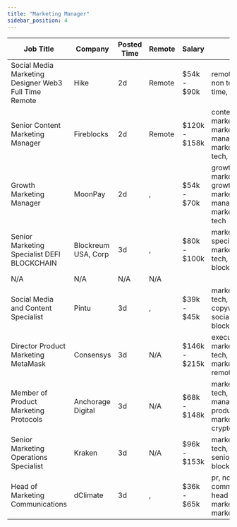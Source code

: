 ```yaml
---
title: "Marketing Manager"
sidebar_position: 4
---
```


| Job Title | Company | Posted Time | Remote | Salary | Tags | Apply Link |
|-----------|---------|-------------|--------|--------|------|------------|
| Social Media Marketing Designer Web3 Full Time Remote | Hike | 2d | Remote | $54k - $90k | remote, design, non tech, full time, marketing | [Apply](https://web3.career/social-media-marketing-designer-web3-full-time-remote-hike/103097) |
| Senior Content Marketing Manager | Fireblocks | 2d | Remote | $120k - $158k | content marketing, marketing manager, marketing, non tech, senior | [Apply](https://web3.career/senior-content-marketing-manager-fireblocks/103091) |
| Growth Marketing Manager | MoonPay | 2d | , | $54k - $70k | growth marketing, growth, marketing manager, marketing, non tech | [Apply](https://web3.career/growth-marketing-manager-moonpay/103085) |
| Senior Marketing Specialist DEFI BLOCKCHAIN | Blockreum USA, Corp | 3d | , | $80k - $100k | marketing specialist, marketing, non tech, senior, blockchain | [Apply](https://web3.career/senior-marketing-specialist-defi-blockchain-blockreumusa-corp/103065) |
| N/A | N/A | N/A | N/A |  |  | [Apply](https://web3.career/metana) |
| Social Media and Content Specialist | Pintu | 3d | , | $39k - $45k | marketing, non tech, copywriting, social media, blockchain | [Apply](https://web3.career/social-media-and-content-specialist-pintu/103059) |
| Director Product Marketing MetaMask | Consensys | 3d | N/A | $146k - $215k | executive, marketing, non tech, product marketing, remote | [Apply](https://web3.career/director-product-marketing-metamask-consensys/103052) |
| Member of Product Marketing Protocols | Anchorage Digital | 3d | N/A | $68k - $148k | marketing, non tech, product manager, product marketing, crypto | [Apply](https://web3.career/member-of-product-marketing-protocols-anchorage/103042) |
| Senior Marketing Operations Specialist | Kraken | 3d | N/A | $96k - $153k | marketing, non tech, operations, senior, blockchain | [Apply](https://web3.career/senior-marketing-operations-specialist-kraken/102986) |
| Head of Marketing Communications | dClimate | 3d | , | $36k - $65k | pr, non tech, communications, head of marketing, marketing | [Apply](https://web3.career/head-of-marketing-communications-dclimate/102981) |
